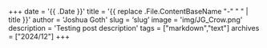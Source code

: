 +++
date = '{{ .Date }}'
title = '{{ replace .File.ContentBaseName "-" " " | title }}'
author = 'Joshua Goth'
slug = ‘slug’
image = 'img/JG_Crow.png'
description = 'Testing post description'
tags = ["markdown","text"]
archives = ["2024/12"]
+++
